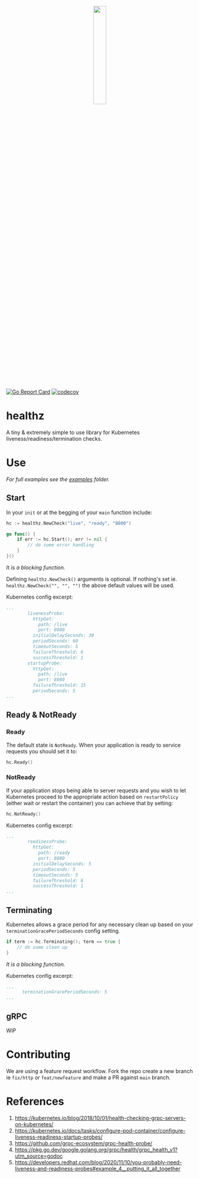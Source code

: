 <p align="center">
  <img width="26%" src="https://user-images.githubusercontent.com/22690219/119139792-1b1b8000-ba4c-11eb-8c88-34c439eada3b.png" />
</p>
 
[![Go Report Card](https://goreportcard.com/badge/github.com/bh90210/healthz)](https://goreportcard.com/report/github.com/bh90210/healthz)
[![codecov](https://codecov.io/gh/bh90210/healthz/branch/main/graph/badge.svg?token=9PSK4W6VJ9)](https://codecov.io/gh/bh90210/healthz)


# healthz

A tiny & extremely simple to use library for Kubernetes liveness/readiness/termination checks.

# Use

_For full examples see the [examples]() folder._

## Start

In your `init` or at the begging of your `main` function include:
```go
hc := healthz.NewCheck("live", "ready", "8080")

go func() {
	if err := hc.Start(); err != nil {
		// do some error handling
	}
}()
```
_It is a blocking function._

Defining `healthz.NewCheck()` arguments is optional. If nothing's set ie. `healthz.NewCheck("", "", "")` the above default values will be used.

Kubernetes config excerpt:
```yaml
...
        livenessProbe:
          httpGet:
            path: /live
            port: 8080
          initialDelaySeconds: 30
          periodSeconds: 60
          timeoutSeconds: 5
          failureThreshold: 6
          successThreshold: 1
        startupProbe:
          httpGet:
            path: /live
            port: 8080
          failureThreshold: 15
          periodSeconds: 5
...
```

## Ready & NotReady

### Ready

The default state is `NotReady`. When your application is ready to service requests you should set it to:
```go
hc.Ready()
``` 

### NotReady

If your application stops being able to server requests and you wish to let Kubernetes proceed to the appropriate action based on `restartPolicy` (either wait or restart the container) you can achieve that by setting:
```go
hc.NotReady()
```

Kubernetes config excerpt:
```yaml
...
        readinessProbe:
          httpGet:
            path: /ready
            port: 8080
          initialDelaySeconds: 5
          periodSeconds: 5
          timeoutSeconds: 5
          failureThreshold: 6
          successThreshold: 1
...
```

## Terminating

Kubernetes allows a grace period for any necessary clean up based on your `terminationGracePeriodSeconds` config setting.
```go
if term := hc.Terminating(); term == true {
	// do some clean up
}
```
_It is a blocking function._

Kubernetes config excerpt:
```yaml
...
      terminationGracePeriodSeconds: 5
...
```

## gRPC

WIP

# Contributing

We are using a feature request workflow. Fork the repo create a new branch ie `fix/http` or `feat/newfeature` and make a PR against `main` branch.

# References

1. https://kubernetes.io/blog/2018/10/01/health-checking-grpc-servers-on-kubernetes/
2. https://kubernetes.io/docs/tasks/configure-pod-container/configure-liveness-readiness-startup-probes/
3. https://github.com/grpc-ecosystem/grpc-health-probe/
4. https://pkg.go.dev/google.golang.org/grpc/health/grpc_health_v1?utm_source=godoc
5. https://developers.redhat.com/blog/2020/11/10/you-probably-need-liveness-and-readiness-probes#example_4__putting_it_all_together